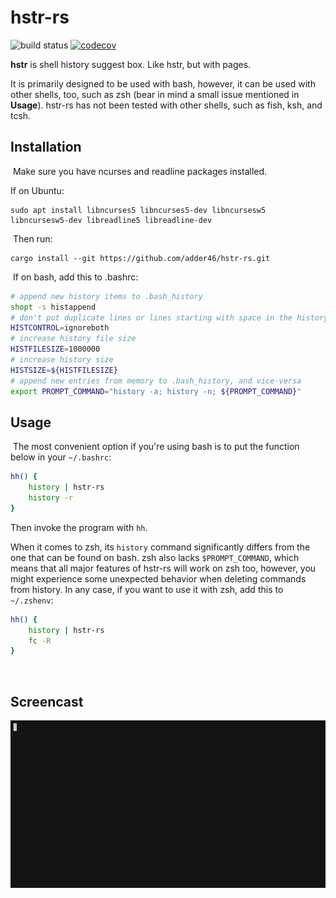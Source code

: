 # hstr-rs

![build status](https://github.com/adder46/hstr-rs/workflows/CI/badge.svg) [![codecov](https://codecov.io/gh/adder46/hstr-rs/branch/master/graph/badge.svg?token=0BZM100XU5)](https://codecov.io/gh/adder46/hstr-rs)

**hstr** is shell history suggest box. Like hstr, but with pages.

It is primarily designed to be used with bash, however, it can be used with other shells, too, such as zsh (bear in mind a small issue mentioned in **Usage**).
hstr-rs has not been tested with other shells, such as fish, ksh, and tcsh.
​
## Installation
​
Make sure you have ncurses and readline packages installed.

If on Ubuntu:
​
```
sudo apt install libncurses5 libncurses5-dev libncursesw5 libncursesw5-dev libreadline5 libreadline-dev
```
​
Then run:
​
```
cargo install --git https://github.com/adder46/hstr-rs.git
```
​
If on bash, add this to .bashrc:

```bash
# append new history items to .bash_history
shopt -s histappend 
# don't put duplicate lines or lines starting with space in the history
HISTCONTROL=ignoreboth
# increase history file size
HISTFILESIZE=1000000
# increase history size
HISTSIZE=${HISTFILESIZE}
# append new entries from memory to .bash_history, and vice-versa
export PROMPT_COMMAND="history -a; history -n; ${PROMPT_COMMAND}"
```

## Usage
​
The most convenient option if you're using bash is to put the function below in your `~/.bashrc`:

```sh
hh() {
    history | hstr-rs
    history -r
}
```

Then invoke the program with `hh`.

When it comes to zsh, its `history` command significantly differs from the one that can be found on bash. zsh also lacks `$PROMPT_COMMAND`, which means that all major features of hstr-rs will work on zsh too, however, you might experience some unexpected behavior when deleting commands from history. In any case, if you want to use it with zsh, add this to `~/.zshenv`:

```sh
hh() {
    history | hstr-rs
    fc -R
}
```
​
## Screencast

![screenshot](hstr-rs.gif)
